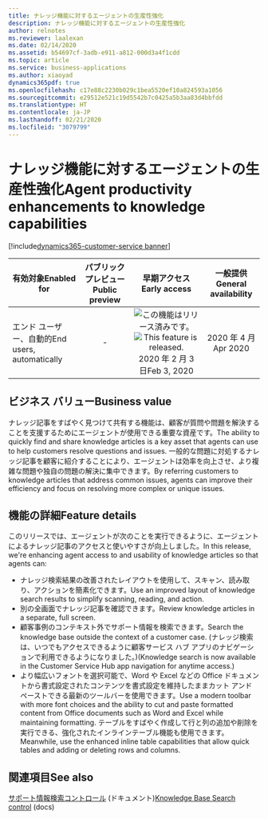 ```yaml
---
title: ナレッジ機能に対するエージェントの生産性強化
description: ナレッジ機能に対するエージェントの生産性強化
author: relnotes
ms.reviewer: laalexan
ms.date: 02/14/2020
ms.assetid: b54697cf-3adb-e911-a812-000d3a4f1cdd
ms.topic: article
ms.service: business-applications
ms.author: xiaoyad
dynamics365pdf: true
ms.openlocfilehash: c17e88c2230b029c1bea5520ef10a824593a1056
ms.sourcegitcommit: e29512e521c19d5542b7c0425a5b3aa83d4bbfdd
ms.translationtype: HT
ms.contentlocale: ja-JP
ms.lasthandoff: 02/21/2020
ms.locfileid: "3079799"
---
```

# <a name="agent-productivity-enhancements-to-knowledge-capabilities"></a><span data-ttu-id="3d94e-103">ナレッジ機能に対するエージェントの生産性強化</span><span class="sxs-lookup"><span data-stu-id="3d94e-103">Agent productivity enhancements to knowledge capabilities</span></span>
[!include[dynamics365-customer-service banner](../includes/dynamics365-customer-service.md)]

| <span data-ttu-id="3d94e-104">有効対象</span><span class="sxs-lookup"><span data-stu-id="3d94e-104">Enabled for</span></span>    |  <span data-ttu-id="3d94e-105">パブリック プレビュー</span><span class="sxs-lookup"><span data-stu-id="3d94e-105">Public preview</span></span> | <span data-ttu-id="3d94e-106">早期アクセス</span><span class="sxs-lookup"><span data-stu-id="3d94e-106">Early access</span></span> | <span data-ttu-id="3d94e-107">一般提供</span><span class="sxs-lookup"><span data-stu-id="3d94e-107">General availability</span></span> | 
| ---------- | :----------: |:----------: |:----------: |
|<span data-ttu-id="3d94e-108">エンド ユーザー、自動的</span><span class="sxs-lookup"><span data-stu-id="3d94e-108">End users, automatically</span></span>|-|<span data-ttu-id="3d94e-109">![この機能はリリース済みです。](/dynamics365-release-plan/media/green-checkmark.png "この機能はリリース済みです。")</span><span class="sxs-lookup"><span data-stu-id="3d94e-109">![This feature is released.](/dynamics365-release-plan/media/green-checkmark.png "This feature is released.")</span></span> <span data-ttu-id="3d94e-110">2020 年 2 月 3 日</span><span class="sxs-lookup"><span data-stu-id="3d94e-110">Feb 3, 2020</span></span>| <span data-ttu-id="3d94e-111">2020 年 4 月</span><span class="sxs-lookup"><span data-stu-id="3d94e-111">Apr 2020</span></span>|


## <a name="business-value"></a><span data-ttu-id="3d94e-112">ビジネス バリュー</span><span class="sxs-lookup"><span data-stu-id="3d94e-112">Business value</span></span>
<!-- bv start -->
<span data-ttu-id="3d94e-113">ナレッジ記事をすばやく見つけて共有する機能は、顧客が質問や問題を解決することを支援するためにエージェントが使用できる重要な資産です。</span><span class="sxs-lookup"><span data-stu-id="3d94e-113">The ability to quickly find and share knowledge articles is a key asset that agents can use to help customers resolve questions and issues.</span></span> <span data-ttu-id="3d94e-114">一般的な問題に対処するナレッジ記事を顧客に紹介することにより、エージェントは効率を向上させ、より複雑な問題や独自の問題の解決に集中できます。</span><span class="sxs-lookup"><span data-stu-id="3d94e-114">By referring customers to knowledge articles that address common issues, agents can improve their efficiency and focus on resolving more complex or unique issues.</span></span>
<!-- bv end -->



## <a name="feature-details"></a><span data-ttu-id="3d94e-115">機能の詳細</span><span class="sxs-lookup"><span data-stu-id="3d94e-115">Feature details</span></span>
<!--feature detail start -->
<span data-ttu-id="3d94e-116">このリリースでは、エージェントが次のことを実行できるように、エージェントによるナレッジ記事のアクセスと使いやすさが向上しました。</span><span class="sxs-lookup"><span data-stu-id="3d94e-116">In this release, we're enhancing agent access to and usability of knowledge articles so that agents can:</span></span>

- <span data-ttu-id="3d94e-117">ナレッジ検索結果の改善されたレイアウトを使用して、スキャン、読み取り、アクションを簡素化できます。</span><span class="sxs-lookup"><span data-stu-id="3d94e-117">Use an improved layout of knowledge search results to simplify scanning, reading, and action.</span></span>
- <span data-ttu-id="3d94e-118">別の全画面でナレッジ記事を確認できます。</span><span class="sxs-lookup"><span data-stu-id="3d94e-118">Review knowledge articles in a separate, full screen.</span></span>
- <span data-ttu-id="3d94e-119">顧客事例のコンテキスト外でサポート情報を検索できます。</span><span class="sxs-lookup"><span data-stu-id="3d94e-119">Search the knowledge base outside the context of a customer case.</span></span> <span data-ttu-id="3d94e-120">(ナレッジ検索は、いつでもアクセスできるように顧客サービス ハブ アプリのナビゲーションで利用できるようになりました。)</span><span class="sxs-lookup"><span data-stu-id="3d94e-120">(Knowledge search is now available in the Customer Service Hub app navigation for anytime access.)</span></span>
- <span data-ttu-id="3d94e-121">より幅広いフォントを選択可能で、Word や Excel などの Office ドキュメントから書式設定されたコンテンツを書式設定を維持したままカット アンド ペーストできる最新のツールバーを使用できます。</span><span class="sxs-lookup"><span data-stu-id="3d94e-121">Use a modern toolbar with more font choices and the ability to cut and paste formatted content from Office documents such as Word and Excel while maintaining formatting.</span></span> <span data-ttu-id="3d94e-122">テーブルをすばやく作成して行と列の追加や削除を実行できる、強化されたインラインテーブル機能も使用できます。</span><span class="sxs-lookup"><span data-stu-id="3d94e-122">Meanwhile, use the enhanced inline table capabilities that allow quick tables and adding or deleting rows and columns.</span></span>
<!--feature detail end -->










## <a name="see-also"></a><span data-ttu-id="3d94e-123">関連項目</span><span class="sxs-lookup"><span data-stu-id="3d94e-123">See also</span></span>

<span data-ttu-id="3d94e-124">[サポート情報検索コントロール](https://docs.microsoft.com/dynamics365/customer-service/search-knowledge-articles-csh#knowledge-base-search-control) (ドキュメント)</span><span class="sxs-lookup"><span data-stu-id="3d94e-124">[Knowledge Base Search control](https://docs.microsoft.com/dynamics365/customer-service/search-knowledge-articles-csh#knowledge-base-search-control) (docs)</span></span>
